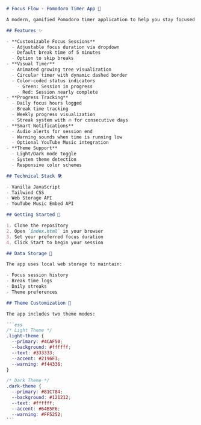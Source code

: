 ````markdown
# Focus Flow - Pomodoro Timer App 🌳

A modern, gamified Pomodoro timer application to help you stay focused and track your productivity.

## Features ✨

- **Customizable Focus Sessions**
  - Adjustable focus duration via dropdown
  - Default break time of 5 minutes
  - Option to skip breaks
- **Visual Timer**
  - Animated growing tree visualization
  - Circular timer with dynamic dashed border
  - Color-coded status indicators
    - Green: Session in progress
    - Red: Session nearly complete
- **Progress Tracking**
  - Daily focus hours logged
  - Break time tracking
  - Weekly progress visualization
  - Streak system with 🔥 for consecutive days
- **Smart Notifications**
  - Audio alerts for session end
  - Warning sounds when time is running low
  - Optional YouTube Music integration
- **Theme Support**
  - Light/Dark mode toggle
  - System theme detection
  - Responsive color schemes

## Technical Stack 🛠

- Vanilla JavaScript
- Tailwind CSS
- Web Storage API
- YouTube Music Embed API

## Getting Started 🚀

1. Clone the repository
2. Open `index.html` in your browser
3. Set your preferred focus duration
4. Click Start to begin your session

## Data Storage 💾

The app uses local web storage to maintain:

- Focus session history
- Break time logs
- Daily streaks
- Theme preferences

## Theme Customization 🎨

The app includes two theme modes:

```css
/* Light Theme */
.light-theme {
  --primary: #4CAF50;
  --background: #ffffff;
  --text: #333333;
  --accent: #2196F3;
  --warning: #f44336;
}

/* Dark Theme */
.dark-theme {
  --primary: #81C784;
  --background: #121212;
  --text: #ffffff;
  --accent: #64B5F6;
  --warning: #FF5252;
```
````

